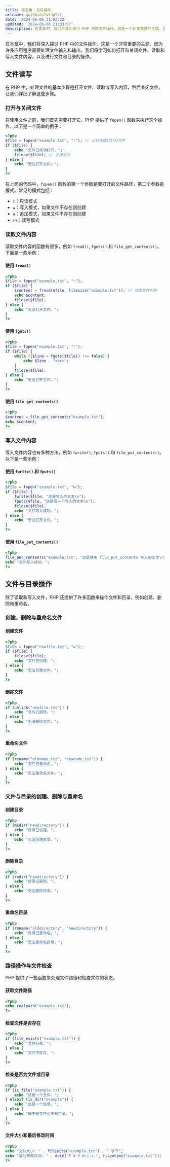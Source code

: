 ```yaml
---
title: 第五章：文件操作
urlname: qws9bios7wl3p9rf
date: '2024-06-06 21:02:22'
updated: '2024-06-06 21:03:07'
description: 在本章中，我们将深入探讨 PHP 中的文件操作。这是一个非常重要的主题，因为许多应用程序需要处理文件输入和输出。我们将学习如何打开和关闭文件、读取和写入文件内容，以及进行文件和目录的操作。文件读写在 PHP 中，处理文件的基本步骤是打开文件、读取或写入内容，然后关闭文件。让我们详细了解这些步骤...
---
```

在本章中，我们将深入探讨 PHP 中的文件操作。这是一个非常重要的主题，因为许多应用程序需要处理文件输入和输出。我们将学习如何打开和关闭文件、读取和写入文件内容，以及进行文件和目录的操作。

## 文件读写

在 PHP 中，处理文件的基本步骤是打开文件、读取或写入内容，然后关闭文件。让我们详细了解这些步骤。

### 打开与关闭文件

在使用文件之前，我们首先需要打开它。PHP 提供了 `fopen()` 函数来执行这个操作。以下是一个简单的例子：

```php
<?php
$file = fopen("example.txt", "r"); // 以只读模式打开文件
if ($file) {
    echo "文件已成功打开。";
    fclose($file); // 关闭文件
} else {
    echo "无法打开文件。";
}
?>
```

在上面的代码中，`fopen()` 函数的第一个参数是要打开的文件路径，第二个参数是模式。常见的模式包括：

- `r`：只读模式
- `w`：写入模式，如果文件不存在则创建
- `a`：追加模式，如果文件不存在则创建
- `r+`：读写模式

### 读取文件内容

读取文件内容的函数有很多，例如 `fread()`, `fgets()` 和 `file_get_contents()`。下面是一些示例：

#### 使用 `fread()`

```php
<?php
$file = fopen("example.txt", "r");
if ($file) {
    $content = fread($file, filesize("example.txt")); // 读取文件内容
    echo $content;
    fclose($file);
} else {
    echo "无法打开文件。";
}
?>
```

#### 使用 `fgets()`

```php
<?php
$file = fopen("example.txt", "r");
if ($file) {
    while (($line = fgets($file)) !== false) {
        echo $line . "<br>";
    }
    fclose($file);
} else {
    echo "无法打开文件。";
}
?>
```

#### 使用 `file_get_contents()`

```php
<?php
$content = file_get_contents("example.txt");
echo $content;
?>
```

### 写入文件内容

写入文件内容也有多种方法，例如 `fwrite()`, `fputs()` 和 `file_put_contents()`。以下是一些示例：

#### 使用 `fwrite()` 和 `fputs()`

```php
<?php
$file = fopen("example.txt", "w");
if ($file) {
    fwrite($file, "这是写入的文本\n");
    fputs($file, "这是另一个写入的文本\n");
    fclose($file);
    echo "文件写入成功。";
} else {
    echo "无法打开文件。";
}
?>
```

#### 使用 `file_put_contents()`

```php
<?php
file_put_contents("example.txt", "这是使用 file_put_contents 写入的文本\n");
echo "文件写入成功。";
?>
```

## 文件与目录操作

除了读取和写入文件，PHP 还提供了许多函数来操作文件和目录，例如创建、删除和重命名。

### 创建、删除与重命名文件

#### 创建文件

```php
<?php
$file = fopen("newfile.txt", "w");
if ($file) {
    fclose($file);
    echo "文件已创建。";
} else {
    echo "无法创建文件。";
}
?>
```

#### 删除文件

```php
<?php
if (unlink("newfile.txt")) {
    echo "文件已删除。";
} else {
    echo "无法删除文件。";
}
?>
```

#### 重命名文件

```php
<?php
if (rename("oldname.txt", "newname.txt")) {
    echo "文件已重命名。";
} else {
    echo "无法重命名文件。";
}
?>
```

### 文件与目录的创建、删除与重命名

#### 创建目录

```php
<?php
if (mkdir("newdirectory")) {
    echo "目录已创建。";
} else {
    echo "无法创建目录。";
}
?>
```

#### 删除目录

```php
<?php
if (rmdir("newdirectory")) {
    echo "目录已删除。";
} else {
    echo "无法删除目录。";
}
?>
```

#### 重命名目录

```php
<?php
if (rename("olddirectory", "newdirectory")) {
    echo "目录已重命名。";
} else {
    echo "无法重命名目录。";
}
?>
```

### 路径操作与文件检查

PHP 提供了一些函数来处理文件路径和检查文件的状态。

#### 获取文件路径

```php
<?php
echo realpath("example.txt");
?>
```

#### 检查文件是否存在

```php
<?php
if (file_exists("example.txt")) {
    echo "文件存在。";
} else {
    echo "文件不存在。";
}
?>
```

#### 检查是否为文件或目录

```php
<?php
if (is_file("example.txt")) {
    echo "这是一个文件。";
} elseif (is_dir("example")) {
    echo "这是一个目录。";
} else {
    echo "既不是文件也不是目录。";
}
?>
```

#### 文件大小和最后修改时间

```php
<?php
echo "文件大小: " . filesize("example.txt") . " 字节";
echo "最后修改时间: " . date("F d Y H:i:s.", filemtime("example.txt"));
?>
```

